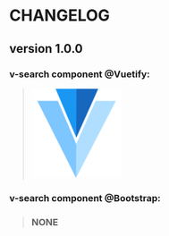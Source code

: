 # CHANGELOG
## **version 1.0.0**


### **v-search component @Vuetify:**
> [![v-search](../../../../assets/logo/V_Image.png)](https://vuetifyjs.com/en/components/text-fields#text-field)


### **v-search component @Bootstrap:**
> ### NONE
